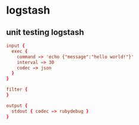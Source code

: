 # logstash

## unit testing logstash

```conf
input {
  exec {
    command => 'echo {"message":"hello world!"}'        
    interval => 30
    codec => json
  }
}

filter {
}

output {
  stdout { codec => rubydebug }
}
```
